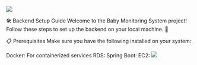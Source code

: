 
<img src="https://capsule-render.vercel.app/api?type=waving&color=BDBDC8&height=150&section=header" />

🛠️ Backend Setup Guide
Welcome to the Baby Monitoring System project! Follow these steps to set up the backend on your local machine. 🚀

📋 Prerequisites
Make sure you have the following installed on your system:

Docker: For containerized services
RDS:
Spring Boot:
EC2:
<img src="https://capsule-render.vercel.app/api?type=waving&color=BDBDC8&height=150&section=footer" />

 
 
